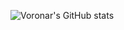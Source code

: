 ![Voronar's GitHub stats](https://github-readme-stats.vercel.app/api?username=Voronar&include_all_commits=true&count_private=true&show_icons=true&hide_title=true)

<!--
**Voronar/Voronar** is a ✨ _special_ ✨ repository because its `README.md` (this file) appears on your GitHub profile.

Here are some ideas to get you started:

- 🔭 I’m currently working on ...
- 🌱 I’m currently learning ...
- 👯 I’m looking to collaborate on ...
- 🤔 I’m looking for help with ...
- 💬 Ask me about ...
- 📫 How to reach me: ...
- 😄 Pronouns: ...
- ⚡ Fun fact: ...
-->
